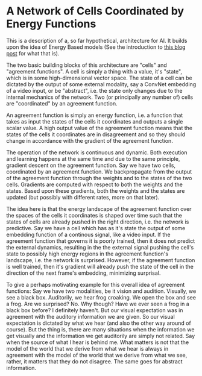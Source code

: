 # A Network of Cells Coordinated by Energy Functions

This is a description of a, so far hypothetical, architecture for AI. It builds upon the idea of Energy Based models (See the introduction to [this blog post](2023-10-27-Energy-Agreement.md) for what that is).

The two basic building blocks of this architecture are "cells" and "agreement functions". A cell is simply a thing with a value, it's "state", which is in some high-dimensional vector space. The state of a cell can be dictated by the output of some external modality, say a ConvNet embedding of a video input, or be "abstract", i.e. the state only changes due to the internal mechanics of the network. Two (or principally any number of) cells are "coordinated" by an agreement function.

An agreement function is simply an energy function, i.e. a function that takes as input the states of the cells it coordinates and outputs a single scalar value. A high output value of the agreement function means that the states of the cells it coordinates are in disagreement and so they should change in accordance with the gradient of the agreement function.

The operation of the network is continuous and dynamic. Both execution and learning happens at the same time and due to the same principle, gradient descent on the agreement function. Say we have two cells, coordinated by an agreement function. We backpropagate from the output of the agreement function through the weights and to the states of the two cells. Gradients are computed with respect to both the weights and the states. Based upon these gradients, both the weights and the states are updated (but possibly with different rates, more on that later).

The idea here is that the energy landscape of the agreement function over the spaces of the cells it coordinates is shaped over time such that the states of cells are already pushed in the right direction, i.e. the network is predictive. Say we have a cell which has as it's state the output of some embedding function of a continous signal, like a video input. If the agreement function that governs it is poorly trained, then it does not predict the external dynamics, resulting in the the external signal pushing the cell's state to possibly high energy regions in the agreement function's landscape, i.e. the network is surprised. However, if the agreement function is well trained, then it's gradient will already push the state of the cell in the direction of the next frame's embedding, minimizing surprisal.

To give a perhaps motivating example for this overall idea of agreement functions: Say we have two modalities, be it vision and audition. Visually, we see a black box. Auditorily, we hear frog croaking. We open the box and see a frog. Are we surprised? No. Why though? Have we ever seen a frog in a black box before? I definitely haven't. But our visual expectation was in agreement with the auditory information we are given. So our visual expectation is dictated by what we hear (and also the other way around of course). But the thing is, there are many situations when the information we get visually and the information we get auditorily are simply not related. Say when the source of what I hear is behind me. What matters is not that the model of the world that we derive from what we hear is always in agreement with the model of the world that we derive from what we see, rather, it matters that they do not disagree. The same goes for abstract information.
